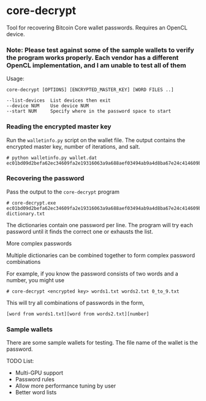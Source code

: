 # core-decrypt
Tool for recovering Bitcoin Core wallet passwords. Requires an OpenCL device.

### Note: Please test against some of the sample wallets to verify the program works properly. Each vendor has a different OpenCL implementation, and I am unable to test all of them

Usage:

```
core-decrypt [OPTIONS] [ENCRYPTED_MASTER_KEY] [WORD FILES ..]

--list-devices	List devices then exit
--device NUM    Use device NUM
--start NUM     Specify where in the password space to start
```

### Reading the encrypted master key

Run the `walletinfo.py` script on the wallet file. The output contains the encrypted master key, number of iterations, and salt.

```
# python walletinfo.py wallet.dat
ec01bd09d2befa62ec34609fa2e19316063a9a688aef03494ab9a4d8ba67e24c414609b1ce5abb850002ecc0
```

### Recovering the password

Pass the output to the `core-decrypt` program

```
# core-decrypt.exe ec01bd09d2befa62ec34609fa2e19316063a9a688aef03494ab9a4d8ba67e24c414609b1ce5abb850002ecc0  dictionary.txt
```


The dictionaries contain one password per line. The program will try each password until it finds the correct one or exhausts the list.




More complex passwords


Multiple dictionaries can be combined together to form complex password combinations


For example, if you know the password consists of two words and a number, you might use 

```
# core-decrypt <encrypted key> words1.txt words2.txt 0_to_9.txt
```

This will try all combinations of passwords in the form,

```
[word from words1.txt][word from words2.txt][number]
```

### Sample wallets
There are some sample wallets for testing. The file name of the wallet is the password.

TODO List:

* Multi-GPU support
* Password rules
* Allow more performance tuning by user
* Better word lists
